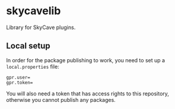 # skycavelib
Library for SkyCave plugins.

## Local setup
In order for the package publishing to work, you need to set up a ```local.properties``` file:
```properties
gpr.user=
gpr.token=
```
You will also need a token that has access rights to this repository, otherwise you cannot publish any packages.